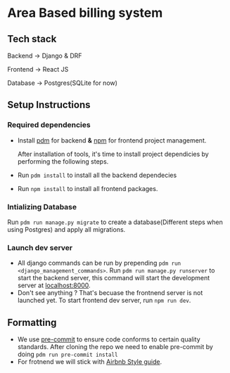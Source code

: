 # Area Based billing system

## Tech stack

Backend &#8594; Django & DRF

Frontend &#8594; React JS

Database &#8594; Postgres(SQLite for now)

## Setup Instructions

### Required dependencies
 - Install [pdm](https://pdm-project.org/en/latest/) for backend **&** [npm](https://www.npmjs.com/) for frontend project management.
   
   After installation of tools, it's time to install project dependicies by performing the following steps.

- Run `pdm install` to install all the backend dependecies
 - Run `npm install` to install all frontend packages.

### Intializing Database
Run `pdm run manage.py migrate` to create a database(Different steps when using Postgres) and apply all migrations.

### Launch dev server
 
 - All django commands can be run by prepending `pdm run <django_management_commands>`.
   Run `pdm run manage.py runserver` to start the backend server, this command will start the development server at [localhost:8000](http://localhost:8000). 
- Don't see anything ?  That's becuase the frontnend server is not launched yet. To start frontend dev server, run `npm run dev`.

## Formatting
- We use [pre-commit](https://pre-commit.com/) to ensure code conforms to certain quality standards. After cloning the repo we need to enable pre-commit by doing `pdm run pre-commit install`
- For frotnend we will stick with [Airbnb Style guide](https://github.com/airbnb/javascript). 
